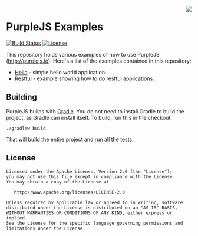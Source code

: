 <img align="right" src="https://raw.githubusercontent.com/purplejs/purplejs/master/misc/logo.png">

PurpleJS Examples
=================

[![Build Status](https://travis-ci.org/purplejs/purplejs-examples.svg?branch=master)](https://travis-ci.org/purplejs/purplejs-examples)
[![License](https://img.shields.io/github/license/purplejs/purplejs-examples.svg)](http://www.apache.org/licenses/LICENSE-2.0.html)

This repository holds various examples of how to use PurpleJS (http://purplejs.io). Here's a list of the examples contained in
this repository:

* [Hello](./hello) - simple hello world application. 
* [Restful](./restful) - example showing how to do restful applications.


Building
--------

PurpleJS builds with [Gradle](http://gradle.org). You do not need to install Gradle to build the project, as Gradle can install 
itself. To build, run this in the checkout:

```
./gradlew build
```

That will build the entire project and run all the tests.


License
-------

```
Licensed under the Apache License, Version 2.0 (the "License");
you may not use this file except in compliance with the License.
You may obtain a copy of the License at

   http://www.apache.org/licenses/LICENSE-2.0

Unless required by applicable law or agreed to in writing, software
distributed under the License is distributed on an "AS IS" BASIS,
WITHOUT WARRANTIES OR CONDITIONS OF ANY KIND, either express or implied.
See the License for the specific language governing permissions and
limitations under the License.
```

